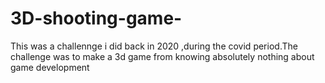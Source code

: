 # 3D-shooting-game-
This was a challennge i did back in 2020 ,during the covid period.The challenge was to make a 3d game from knowing absolutely nothing about game development
